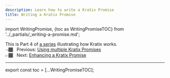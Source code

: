 ```yaml
---
description: Learn how to write a Kratix Promise
title: Writing a Kratix Promise
---
```

import WritingPromise, {toc as WritingPromiseTOC} from '../_partials/_writing-a-promise.md';

This is Part 4 of [a series](../README.md) illustrating how Kratix works. <br />
👈🏾&nbsp;&nbsp; Previous: [Using multiple Kratix Promises](/using-multiple-promises/) <br />
👉🏾&nbsp;&nbsp; Next: [Enhancing a Kratix Promise](/enhancing-a-promise/)

<hr />

<WritingPromise />

<!--
    Workaround for ToC of imported content
    See https://github.com/facebook/docusaurus/issues/3915#issuecomment-896193142
-->
export const toc = [...WritingPromiseTOC];